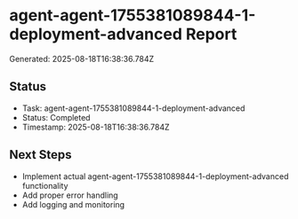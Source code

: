 # agent-agent-1755381089844-1-deployment-advanced Report

Generated: 2025-08-18T16:38:36.784Z

## Status
- Task: agent-agent-1755381089844-1-deployment-advanced
- Status: Completed
- Timestamp: 2025-08-18T16:38:36.784Z

## Next Steps
- Implement actual agent-agent-1755381089844-1-deployment-advanced functionality
- Add proper error handling
- Add logging and monitoring
